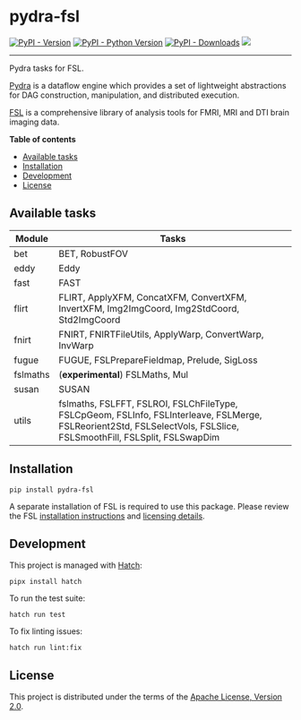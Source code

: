 # pydra-fsl

[![PyPI - Version][pypi-version]][pypi-project]
[![PyPI - Python Version][pypi-pyversions]][pypi-project]
[![PyPI - Downloads][pypi-downloads]][pypi-project]
![][status-test]

----

Pydra tasks for FSL.

[Pydra][pydra] is a dataflow engine which provides
a set of lightweight abstractions for DAG
construction, manipulation, and distributed execution.

[FSL][fsl] is a comprehensive library of analysis tools
for FMRI, MRI and DTI brain imaging data.

**Table of contents**

- [Available tasks](#available-tasks)
- [Installation](#installation)
- [Development](#development)
- [License](#license)

## Available tasks

| Module   | Tasks                                                                                                                                                               |
|----------|---------------------------------------------------------------------------------------------------------------------------------------------------------------------|
| bet      | BET, RobustFOV                                                                                                                                                      |
| eddy     | Eddy                                                                                                                                                                |
| fast     | FAST                                                                                                                                                                |
| flirt    | FLIRT, ApplyXFM, ConcatXFM, ConvertXFM, InvertXFM, Img2ImgCoord, Img2StdCoord, Std2ImgCoord                                                                         |
| fnirt    | FNIRT, FNIRTFileUtils, ApplyWarp, ConvertWarp, InvWarp                                                                                                              |
| fugue    | FUGUE, FSLPrepareFieldmap, Prelude, SigLoss                                                                                                                         |
| fslmaths | (**experimental**) FSLMaths, Mul                                                                                                                                    |
| susan    | SUSAN                                                                                                                                                               |
| utils    | fslmaths, FSLFFT, FSLROI, FSLChFileType, FSLCpGeom, FSLInfo, FSLInterleave, FSLMerge, FSLReorient2Std, FSLSelectVols, FSLSlice, FSLSmoothFill, FSLSplit, FSLSwapDim |

## Installation

```console
pip install pydra-fsl
```

A separate installation of FSL is required to use this package.
Please review the FSL [installation instructions][fsl-install]
and [licensing details][fsl-license].

## Development

This project is managed with [Hatch][hatch]:

```console
pipx install hatch
```

To run the test suite:

```console
hatch run test
```

To fix linting issues:

```console
hatch run lint:fix
```

## License

This project is distributed under the terms of the [Apache License, Version 2.0][license].

[pypi-project]: https://pypi.org/project/pydra-fsl

[pypi-version]: https://img.shields.io/pypi/v/pydra-fsl.svg

[pypi-pyversions]: https://img.shields.io/pypi/pyversions/pydra-fsl.svg

[pypi-downloads]: https://static.pepy.tech/badge/pydra-fsl

[status-test]: https://github.com/aramis-lab/pydra-fsl/actions/workflows/test.yaml/badge.svg

[pydra]: https://pydra.readthedocs.io/

[fsl]: https://fsl.fmrib.ox.ac.uk/fsl/fslwiki/FSL

[fsl-install]: https://fsl.fmrib.ox.ac.uk/fsl/fslwiki/FslInstallation

[fsl-license]: https://fsl.fmrib.ox.ac.uk/fsl/fslwiki/Licence

[hatch]: https://hatch.pypa.io/

[license]: https://spdx.org/licenses/Apache-2.0.html
